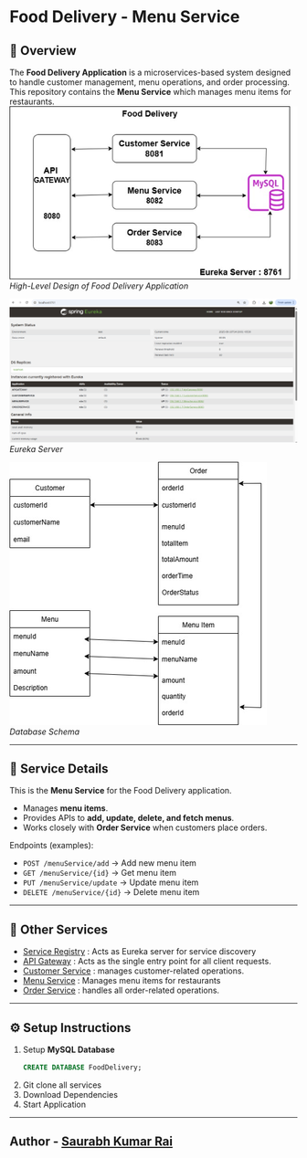 # Food Delivery - Menu Service

## 📌 Overview
The **Food Delivery Application** is a microservices-based system designed to handle customer management, menu operations, and order processing.  
This repository contains the **Menu Service** which manages menu items for restaurants.
![HLD](FoodDelivery.jpg)  
*High-Level Design of Food Delivery Application*

![Eureka Server](EurekaServer.png)  
*Eureka Server*

![DB Schema](schema.jpg)  
*Database Schema*

---

## 🚀 Service Details
This is the **Menu Service** for the Food Delivery application.  
- Manages **menu items**.  
- Provides APIs to **add, update, delete, and fetch menus**.  
- Works closely with **Order Service** when customers place orders.  

Endpoints (examples):  
- `POST /menuService/add` → Add new menu item  
- `GET /menuService/{id}` → Get menu item  
- `PUT /menuService/update` → Update menu item  
- `DELETE /menuService/{id}` → Delete menu item  

---

## 🔗 Other Services
- [Service Registry](https://github.com/saurabhkumarr99/FoodDelivery-ServiceRegistry)  : Acts as Eureka server for service discovery
- [API Gateway](https://github.com/saurabhkumarr99/FoodDelivery-ApiGateway)  : Acts as the single entry point for all client requests.
- [Customer Service](https://github.com/saurabhkumarr99/FoodDelivery-CustomerService) : manages customer-related operations.
- [Menu Service](https://github.com/saurabhkumarr99/FoodDelivery-MenuService)  :  Manages menu items for restaurants
- [Order Service](https://github.com/saurabhkumarr99/FoodDelivery-OrderService)  : handles all order-related operations.

---

## ⚙️ Setup Instructions
1. Setup **MySQL Database**  
   ```sql
   CREATE DATABASE FoodDelivery;
2. Git clone all services
3. Download Dependencies
4. Start Application

---
## Author - [Saurabh Kumar Rai](https://www.linkedin.com/in/saurabh-kumar-rai-36531a222/)

